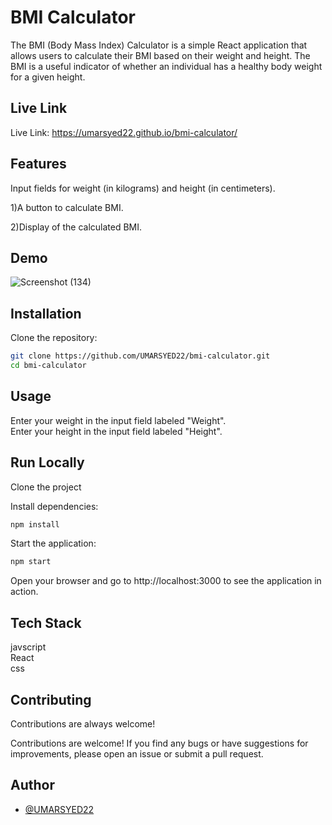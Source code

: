 
# BMI Calculator

The BMI (Body Mass Index) Calculator is a simple React application that allows users to calculate their BMI based on their weight and height. The BMI is a useful indicator of whether an individual has a healthy body weight for a given height.


## Live Link
 Live Link:
 https://umarsyed22.github.io/bmi-calculator/
## Features

Input fields for weight (in kilograms) and height (in centimeters).

1)A button to calculate BMI.

2)Display of the calculated BMI.


## Demo
![Screenshot (134)](https://github.com/UMARSYED22/bmi-calculator/assets/91256810/a1a61ea3-bceb-4e0c-9273-890940873996)

## Installation

Clone the repository:
```bash
git clone https://github.com/UMARSYED22/bmi-calculator.git
cd bmi-calculator
```



    
## Usage

Enter your weight in the input field labeled "Weight".   
Enter your height in the input field labeled "Height".
## Run Locally

Clone the project

Install dependencies:

```bash
npm install
```
Start the application:
```bash 
npm start
```
Open your browser and go to http://localhost:3000 to see the application in action.


## Tech Stack
 javscript  
 React  
 css



## Contributing

Contributions are always welcome!

Contributions are welcome! If you find any bugs or have suggestions for improvements, please open an issue or submit a pull request.


## Author

- [@UMARSYED22](https://github.com/UMARSYED22)

